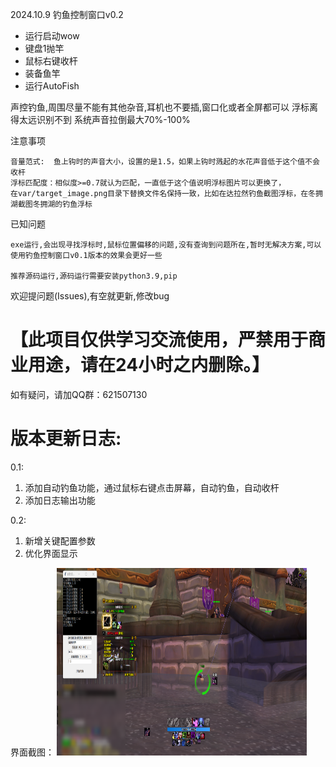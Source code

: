 2024.10.9 钓鱼控制窗口v0.2

- 运行启动wow
- 键盘1抛竿
- 鼠标右键收杆
- 装备鱼竿
- 运行AutoFish

声控钓鱼,周围尽量不能有其他杂音,耳机也不要插,窗口化或者全屏都可以
浮标离得太远识别不到
系统声音拉倒最大70%-100%

注意事项
```text 
音量范式:  鱼上钩时的声音大小，设置的是1.5，如果上钩时溅起的水花声音低于这个值不会收杆
浮标匹配度：相似度>=0.7就认为匹配，一直低于这个值说明浮标图片可以更换了，
在var/target_image.png目录下替换文件名保持一致，比如在达拉然钓鱼截图浮标，在冬拥湖截图冬拥湖的钓鱼浮标
```
已知问题
```text
exe运行,会出现寻找浮标时,鼠标位置偏移的问题,没有查询到问题所在,暂时无解决方案,可以使用钓鱼控制窗口v0.1版本的效果会更好一些

推荐源码运行,源码运行需要安装python3.9,pip
```
欢迎提问题(Issues),有空就更新,修改bug<br>
# 【此项目仅供学习交流使用，严禁用于商业用途，请在24小时之内删除。】
如有疑问，请加QQ群：621507130


# 版本更新日志:
0.1:
1. 添加自动钓鱼功能，通过鼠标右键点击屏幕，自动钓鱼，自动收杆
2. 添加日志输出功能


0.2:
1. 新增关键配置参数
2. 优化界面显示



界面截图：
<img src="images/1.png" width="400" height="300" />
